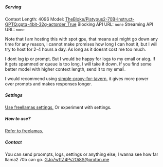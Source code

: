##### Serving
Context Length: 4096
Model: [TheBloke/Platypus2-70B-Instruct-GPTQ:gptq-4bit-32g-actorder_True](https://huggingface.co/TheBloke/Platypus2-70B-Instruct-GPTQ)
Blocking API URL: `none`
Streaming API URL: `none`

Note that I am hosting this with spot gpu, that means api might go down any time for any reason, I cannot make promises how long I can host it, but I will try to host for 2-4 hours a day. As long as it doesnt cost me too much.

I dont log ip or prompt. But I would be happy for logs to my email or aicg.
If it gets spammed or queue is too long, I will take it down.
If you find some better model with higher context length, send it to my email.

I would recommend using [simple-proxy-for-tavern](https://github.com/anon998/simple-proxy-for-tavern), it gives more power over prompts and makes responses longer.

##### Settings
[Use freellamas settings.](https://rentry.org/freellamas) Or experiment with settings.

##### How to use?
[Refer to freelamas.](https://rentry.org/freellamas#how-to-use)

##### Contact
You can send proompts, logs, settings or anything else, I wanna see how far llama2 70b can go.
[GJq7w1tZ4Ps2Oi8S@proton.me](GJq7w1tZ4Ps2Oi8S@proton.me)